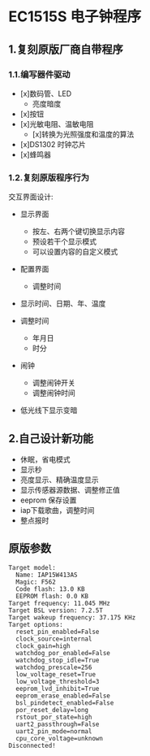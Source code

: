 # EC1515S 电子钟程序

## 1.复刻原版厂商自带程序

### 1.1.编写器件驱动

- [x]数码管、LED
  - 亮度暗度
- [x]按钮
- [x]光敏电阻、温敏电阻
  - [x]转换为光照强度和温度的算法
- [x]DS1302 时钟芯片
- [x]蜂鸣器

### 1.2.复刻原版程序行为

交互界面设计:

- 显示界面
  - 按左、右两个键切换显示内容
  - 预设若干个显示模式
  - 可以设置内容的自定义模式
- 配置界面
  - 调整时间

- 显示时间、日期、年、温度
- 调整时间
  - 年月日
  - 时分
- 闹钟
  - 调整闹钟开关
  - 调整闹钟时间
- 低光线下显示变暗

## 2.自己设计新功能

- 休眠，省电模式
- 显示秒
- 亮度显示、精确温度显示
- 显示传感器源数据、调整修正值
- eeprom 保存设置
- iap下载歌曲，调整时间
- 整点报时

## 原版参数

```
Target model:
  Name: IAP15W413AS
  Magic: F562
  Code flash: 13.0 KB
  EEPROM flash: 0.0 KB
Target frequency: 11.045 MHz
Target BSL version: 7.2.5T
Target wakeup frequency: 37.175 KHz
Target options:
  reset_pin_enabled=False
  clock_source=internal
  clock_gain=high
  watchdog_por_enabled=False
  watchdog_stop_idle=True
  watchdog_prescale=256
  low_voltage_reset=True
  low_voltage_threshold=3
  eeprom_lvd_inhibit=True
  eeprom_erase_enabled=False
  bsl_pindetect_enabled=False
  por_reset_delay=long
  rstout_por_state=high
  uart2_passthrough=False
  uart2_pin_mode=normal
  cpu_core_voltage=unknown
Disconnected!
```
